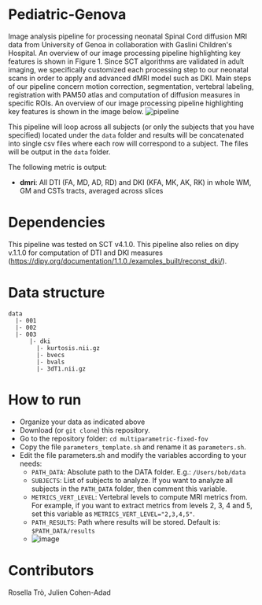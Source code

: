 # Pediatric-Genova
Image analysis pipeline for processing neonatal Spinal Cord diffusion MRI data from University of Genoa in collaboration with Gaslini Children's Hospital.
An overview of our image processing pipeline highlighting key features is shown in Figure 1. Since SCT algorithms are validated in adult imaging, we specifically customized each processing step to our neonatal scans in order to apply and advanced dMRI model such as DKI. Main steps of our pipeline concern motion correction, segmentation, vertebral labeling, registration with PAM50 atlas and computation of diffusion measures in specific ROIs. An overview of our image processing pipeline highlighting key features is shown in the image below. 
![pipeline](https://user-images.githubusercontent.com/58302565/110313365-9e5d3600-8006-11eb-8f9c-8515e67aec4f.png)

This pipeline will loop across all subjects (or only the subjects that you have specified) located under the ```data``` folder and results will be concatenated into single csv files where each row will correspond to a subject. The files will be output in the ```data``` folder.

The following metric is output:

- **dmri**: All DTI (FA, MD, AD, RD) and DKI (KFA, MK, AK, RK) in whole WM, GM and CSTs tracts, averaged across slices
# Dependencies 
This pipeline was tested on SCT v4.1.0. This pipeline also relies on dipy v.1.1.0 for computation of DTI and DKI measures (https://dipy.org/documentation/1.1.0./examples_built/reconst_dki/).
# Data structure
```
data
  |- 001
  |- 002
  |- 003
      |- dki
        |- kurtosis.nii.gz
        |- bvecs
        |- bvals
        |- 3dT1.nii.gz
```
        
# How to run      
- Organize your data as indicated above
- Download (or ```git clone```) this repository.
- Go to the repository folder: ```cd multiparametric-fixed-fov```
- Copy the file ```parameters_template.sh``` and rename it as ```parameters.sh```.
- Edit the file parameters.sh and modify the variables according to your needs:
    - ```PATH_DATA```: Absolute path to the DATA folder. E.g.: ```/Users/bob/data```
    - ```SUBJECTS```: List of subjects to analyze. If you want to analyze all subjects in the ```PATH_DATA``` folder, then comment this variable.
    - ```METRICS_VERT_LEVEL```: Vertebral levels to compute MRI metrics from. For example, if you want to extract metrics from levels 2, 3, 4 and 5, set this variable as    ```METRICS_VERT_LEVEL="2,3,4,5"```.
    - ```PATH_RESULTS```: Path where results will be stored. Default is: ```$PATH_DATA/results```
    - ![image](https://user-images.githubusercontent.com/58302565/110314694-7bcc1c80-8008-11eb-8ffa-05c598563fa4.png)

# Contributors
Rosella Trò, Julien Cohen-Adad
